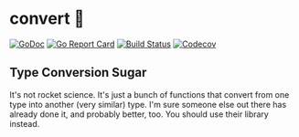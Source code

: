 # convert 🚀

[![GoDoc](http://img.shields.io/badge/go-documentation-blue.svg?style=flat-square)](http://pkg.go.dev/github.com/benpate/convert)
[![Go Report Card](https://goreportcard.com/badge/github.com/benpate/convert?style=flat-square)](https://goreportcard.com/report/github.com/benpate/convert)
[![Build Status](http://img.shields.io/travis/benpate/convert.svg?style=flat-square)](https://travis-ci.org/benpate/convert)
[![Codecov](https://img.shields.io/codecov/c/github/benpate/convert.svg?style=flat-square)](https://codecov.io/gh/benpate/convert)


## Type Conversion Sugar

It's not rocket science.  It's just a bunch of functions that convert from one type into another (very similar) type.  I'm sure someone else out there has already done it, and probably better, too.  You should use their library instead.


